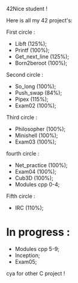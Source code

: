 42Nice student !

Here is all my 42 project's:

First circle :

- Libft (125%);
- Printf (100%);
- Get_next_line (125%);
- Born2beroot (100%);

Second circle :

- So_long (100%);
- Push_swap (84%);
- Pipex (115%);
- Exam02 (100%);

Third circle : 

- Philosopher (100%);
- Minishell (100%);
- Exam03 (100%);

fourth circle :

- Net_practice (100%);
- Exam04 (100%);
- Cub3D (100%);
- Modules cpp 0-4;

Fifth circle :
- IRC (110%);


# In progress :

- Modules cpp 5-9;
- Inception;
- Exam05;

cya for other C project ! 
